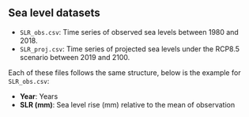## Sea level datasets
- `SLR_obs.csv`: Time series of observed sea levels between 1980 and 2018. 
- `SLR_proj.csv`: Time series of projected sea levels under the RCP8.5 scenario between 2019 and 2100.

Each of these files follows the same structure, below is the example for `SLR_obs.csv`:
- **Year**: Years
- **SLR (mm)**: Sea level rise (mm) relative to the mean of observation
